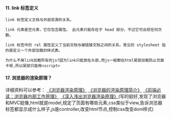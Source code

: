 #### 11. link 标签定义
   ```
   link 标签定义文档与外部资源的关系。

   link 元素是空元素，它仅包含属性。 此元素只能存在于 head 部分，不过它可出现任何次数。

   link 标签中的 rel 属性定义了当前文档与被链接文档之间的关系。常见的 stylesheet 指的是定义一个外部加载的样式表。
   
   为什么不用link加载所有的js?因为link只能放在头部,而js一般都在html尾部加载防止页面卡顿,所以尾部只能用<script>
   ```

#### 17. 浏览器的渲染原理？

   详细资料可以参考：
   [《浏览器渲染原理》](https://juejin.im/book/5bdc715fe51d454e755f75ef/section/5bdc7207f265da613c09425d)
   [《浏览器的渲染原理简介》](https://coolshell.cn/articles/9666.html)
   [《前端必读：浏览器内部工作原理》](https://kb.cnblogs.com/page/129756/)
   [《深入浅出浏览器渲染原理》](https://blog.fundebug.com/2019/01/03/understand-browser-rendering/)(写的挺好,发现了浏览器和MVC挺像,html就是model,规定了页面有哪些元素,css类似于view,告诉浏览器标签都显示成什么样子,js是controller,改变html节点,控制css改变dom样式)